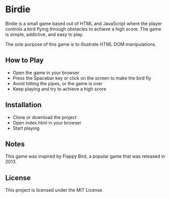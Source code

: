 # Birdie
Birdie is a small game based out of HTML and JavaScript where the player controls a bird flying through obstacles to achieve a high score. The game is simple, addictive, and easy to play.

The sole purpose of this game is to illustrate HTML DOM manipulations. 

## How to Play
- Open the game in your browser
- Press the Spacebar key or click on the screen to make the bird fly
- Avoid hitting the pipes, or the game is over
- Keep playing and try to achieve a high score

## Installation
- Clone or download the project
- Open index.html in your browser
- Start playing

## Notes
This game was inspired by Flappy Bird, a popular game that was released in 2013. 

## License
This project is licensed under the MIT License.
